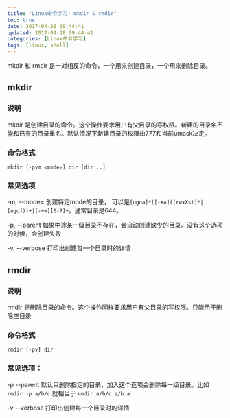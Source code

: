 ```yaml
---
title: "Linux命令学习: mkdir & rmdir"
toc: true
date: 2017-04-28 09:44:41
updated: 2017-04-28 09:44:41
categories: [Linux命令学习]
tags: [linux, shell]
---
```


mkdir 和 rmdir 是一对相反的命令，一个用来创建目录，一个用来删除目录。

<!--more-->

## mkdir 


### 说明

mkdir 是创建目录的命令。这个操作要求用户有父目录的写权限。新建的目录名不能和已有的目录重名。默认情况下新建目录的权限由777和当前umask决定。

### 命令格式

```
mkdir [-pvm <mode>] dir [dir ..]
```

### 常见选项

-m, --mode=<mode>
创建特定mode的目录，<mode> 可以是`[ugoa]*([-+=]([rwxXst]*|[ugo]))+|[-+=][0-7]+`。通常目录是644。

-p,  --parent 
如果中途某一级目录不存在，会自动创建缺少的目录。没有这个选项的时候，会创建失败

-v, --verbose
打印出创建每一个目录时的详情 

## rmdir

### 说明

rmdir 是删除目录的命令。这个操作同样要求用户有父目录的写权限。只能用于删除空目录

### 命令格式

```
rmdir [-pv] dir 
```

### 常见选项：

-p  --parent 
默认只删除指定的目录，加入这个选项会删除每一级目录。比如`rmdir -p a/b/c` 就相当于 `rmdir a/b/c a/b a`

-v --verbose
打印出创建每一个目录时的详情 